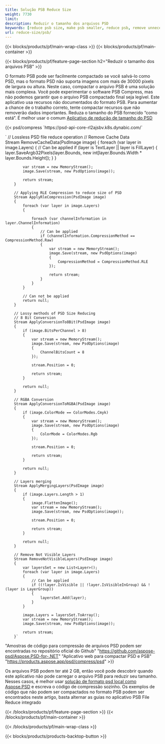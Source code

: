 ```yaml
---
title: Solução PSB Reduce Size
weight: 7730
limit: 
description: Reduzir o tamanho dos arquivos PSD
keywords: [reduce psb size, make psb smaller, reduce psb, remove unnecessary psb data, compress psb file, compress psb]
url: reduce-size/psb/
---
```

{{< blocks/products/pf/main-wrap-class >}}
{{< blocks/products/pf/main-container >}}

{{< blocks/products/pf/feature-page-section h2="Reduzir o tamanho dos arquivos PSB" >}}

<p>O formato PSB pode ser facilmente compactado se você salvá-lo como PSD, mas o formato PSD não suporta imagens com mais de 30000 pixels de largura ou altura. Neste caso, compactar o arquivo PSB é uma solução mais complexa. Você pode experimentar o software PSB Compress, mas não podemos garantir que o arquivo PSB compactado final seja legível. Este aplicativo usa recursos não documentados do formato PSB. Para aumentar a chance de o trabalho correto, tente compactar recursos que não removerão dados importantes. Reduza o tamanho do PSB fornecido “como está”. É melhor usar o comum <a href="/psd/reduce-size">Aplicativo de redução de tamanho do PSD</a></p>
{{< psd/compress `https://psd-api-core-rl2ajsbv.k8s.dynabic.com/` 

`        // Lossless PSD file reduce operation
        // Remove Cache Data			
        Stream RemoveCacheData(PsdImage image)
        {
            foreach (var layer in image.Layers)
            {
                // Can be applied
                if (layer is TextLayer || layer is FillLayer)
                {
                    layer.SaveArgb32Pixels(layer.Bounds, new int[layer.Bounds.Width * layer.Bounds.Height]);
                }
            }

            var stream = new MemoryStream();
            image.Save(stream, new PsdOptions(image));

            return stream;
        }

        // Applying RLE Compression to reduce size of PSD
        Stream ApplyRleCompression(PsdImage image)
        {
            foreach (var layer in image.Layers)
            {

                foreach (var channelInformation in layer.ChannelInformation)
                {
                    // Can be applied
                    if (channelInformation.CompressionMethod == CompressionMethod.Raw)
                    {
                        var stream = new MemoryStream();
                        image.Save(stream, new PsdOptions(image)
                        {
                            CompressionMethod = CompressionMethod.RLE
                        });

                        return stream;
                    }
                }
            }

            // Can not be applied
            return null;
        }

        // Lossy methods of PSD Size Reducing
        // 8 Bit Conversion
        Stream ApplyConversionTo8Bit(PsdImage image)
        {
            if (image.BitsPerChannel > 8)
            {
                var stream = new MemoryStream();
                image.Save(stream, new PsdOptions(image)
                {
                    ChannelBitsCount = 8
                });

                stream.Position = 0;

                return stream;
            }

            return null;
        }
       
        // RGBA Conversion
        Stream ApplyConversionToRGBA(PsdImage image)
        {
            if (image.ColorMode == ColorModes.Cmyk)
            {
                var stream = new MemoryStream();
                image.Save(stream, new PsdOptions(image)
                {
                    ColorMode = ColorModes.Rgb
                });

                stream.Position = 0;

                return stream;
            }

            return null;
        }

        // Layers merging
        Stream ApplyMergingLayers(PsdImage image)
        {
            if (image.Layers.Length > 1)
            {
                image.FlattenImage();
                var stream = new MemoryStream();
                image.Save(stream, new PsdOptions(image));

                stream.Position = 0;

                return stream;
            }

            return null;
        }

        // Remove Not Visible Layers
        Stream RemoveNotVisibleLayers(PsdImage image)
        {
            var layersSet = new List<Layer>();
            foreach (var layer in image.Layers)
            {
                // Can be applied
                if ((!layer.IsVisible || !layer.IsVisibleInGroup) && !(layer is LayerGroup))
                {
                    layersSet.Add(layer);
                }
            }

            image.Layers = layersSet.ToArray();
            var stream = new MemoryStream();
            image.Save(stream, new PsdOptions(image));

            return stream;
        }` 
"Amostras de código para compressão de arquivos PSD podem ser encontradas no repositório oficial do Github"  "https://github.com/aspose-psd/Aspose.PSD-for-.NET" 
"Aplicativo web para compactar PSD e PSB" "https://products.aspose.app/psd/compress/psd" >}}
<p>Os arquivos PSB podem ter até 2 GB, então você pode descobrir quando este aplicativo não pode carregar o arquivo PSB para reduzir seu tamanho. Nesses casos, é melhor usar <a href="/psd">solução de formato psd local como Aspose.PSD</a> e escreva o código de compressão sozinho. Os exemplos de código que não podem ser compactados no formato PSB podem ser encontrados neste artigo, basta alternar as guias no aplicativo PSB File Reduce integrado</p>
{{< /blocks/products/pf/feature-page-section >}}
{{< /blocks/products/pf/main-container >}}


{{< /blocks/products/pf/main-wrap-class >}}

{{< blocks/products/products-backtop-button >}}
